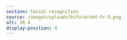 ```yaml
---
section: facial-recognition
source: /images/uploads/bifuracted-fr-5.png
alt: IR 4
display-position: 4
---
```

